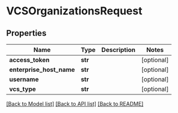# VCSOrganizationsRequest

## Properties
Name | Type | Description | Notes
------------ | ------------- | ------------- | -------------
**access_token** | **str** |  | [optional] 
**enterprise_host_name** | **str** |  | [optional] 
**username** | **str** |  | [optional] 
**vcs_type** | **str** |  | [optional] 

[[Back to Model list]](../README.md#documentation-for-models) [[Back to API list]](../README.md#documentation-for-api-endpoints) [[Back to README]](../README.md)

